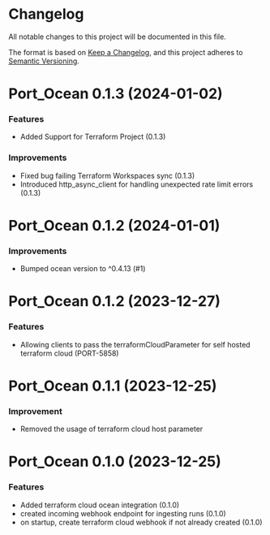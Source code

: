 # Changelog

All notable changes to this project will be documented in this file.

The format is based on [Keep a Changelog](https://keepachangelog.com/en/1.0.0/),
and this project adheres to [Semantic Versioning](https://semver.org/spec/v2.0.0.html).

<!-- towncrier release notes start -->
# Port_Ocean 0.1.3 (2024-01-02)

### Features

- Added Support for Terraform Project (0.1.3)

### Improvements

- Fixed bug failing Terraform Workspaces sync (0.1.3)
- Introduced http_async_client for handling unexpected rate limit errors (0.1.3)

# Port_Ocean 0.1.2 (2024-01-01)

### Improvements

- Bumped ocean version to ^0.4.13 (#1)

# Port_Ocean 0.1.2 (2023-12-27)

### Features

- Allowing clients to pass the terraformCloudParameter for self hosted terraform cloud (PORT-5858)


# Port_Ocean 0.1.1 (2023-12-25)

### Improvement

- Removed the usage of terraform cloud host parameter

# Port_Ocean 0.1.0 (2023-12-25)

### Features

- Added terraform cloud ocean integration (0.1.0)
- created incoming webhook endpoint for ingesting runs (0.1.0)
- on startup, create terraform cloud webhook if not already created (0.1.0)
